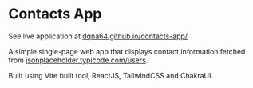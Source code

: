 # Contacts App

See live application at [dqna64.github.io/contacts-app/](https://dqna64.github.io/contacts-app/)

A simple single-page web app that displays contact information fetched from [jsonplaceholder.typicode.com/users](https://jsonplaceholder.typicode.com/users).

Built using Vite built tool, ReactJS, TailwindCSS and ChakraUI.
